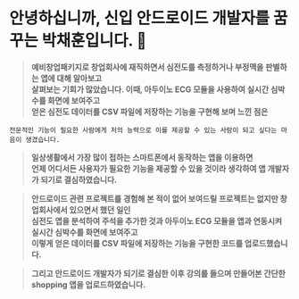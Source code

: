 # 안녕하십니까, 신입 안드로이드 개발자를 꿈꾸는 박채훈입니다. :ant:

> **예비창업패키지로 창업회사에 재직하면서 심전도를 측정하거나 부정맥을 판별하는 앱에 대해 알아보고   
살펴보는 기회가 많았습니다. 이때, 아두이노 ECG 모듈을 사용하여 실시간 심박수를 화면에 보여주고  
얻은 심전도 데이터를 CSV 파일에 저장하는 기능을 구현해 보며 느낀 점은**
<pre><code>전문적인 기능이 필요한 사람에게 저의 능력으로 이를 제공할 수 있는 사람이 되고 싶다는 마음이 생겼습니다.</code></pre>    
>**일상생활에서 가장 많이 접하는 스마트폰에서 동작하는 앱을 이용하면  
언제 어디서든 사용자가 필요한 기능을 제공할 수 있을 것이라 생각하여 앱 개발자가 되기로 결심하였습니다.**

>**안드로이드 관련 프로젝트를 경험해 본 적이 없어 보여드릴 프로젝트는 없지만 창업회사에서 있으면서 했던 일인   
심전도 앱을 분석하여 주석을 추가한 것과 아두이노 ECG 모듈을 앱과 연동시켜 실시간 심박수를 화면에 보여주고  
이렇게 얻은 데이터를 CSV 파일에 저장하는 기능을 구현한 코드를 업로드했습니다.**  

>**그리고 안드로이드 개발자가 되기로 결심한 이후 강의를 들으며 만들어본 간단한 shopping 앱을 업로드하였습니다.** 


